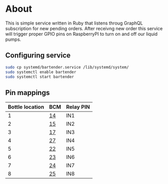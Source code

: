 # About

This is simple service written in Ruby that listens throug GraphQL subscription for new pending orders. After receivng new order this service will trigger proper GPIO pins on RaspberryPI to turn on and off our liquid pumps.

## Configuring service

```bash
sudo cp systemd/bartender.service /lib/systemd/system/
sudo systemctl enable bartender
sudo systemctl start bartender
```

## Pin mappings

| Bottle location | BCM | Relay PIN |
| -------------  | ------------- | ------------- |
| 1 | [14](https://pinout.xyz/pinout/pin8_gpio14)  | IN1 |
| 2 | [15](https://pinout.xyz/pinout/pin10_gpio15) | IN2 |
| 3 | [17](https://pinout.xyz/pinout/pin11_gpio17) | IN3 |
| 4 | [27](https://pinout.xyz/pinout/pin13_gpio27) | IN4 |
| 5 | [22](https://pinout.xyz/pinout/pin15_gpio22) | IN5 |
| 6 | [23](https://pinout.xyz/pinout/pin16_gpio23) | IN6 |
| 7 | [24](https://pinout.xyz/pinout/pin18_gpio24) | IN7 |
| 8 | [25](https://pinout.xyz/pinout/pin22_gpio25) | IN8 |
